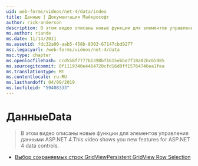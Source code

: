 ```yaml
---
uid: web-forms/videos/net-4/data/index
title: Данные | Документация Майкрософт
author: rick-anderson
description: В этом видео описаны новые функции для элементов управления данными ASP.NET 4.
ms.author: riande
ms.date: 11/14/2011
ms.assetid: fdc32a00-aab5-458b-8303-67147cbd9277
msc.legacyurl: /web-forms/videos/net-4/data
msc.type: chapter
ms.openlocfilehash: ccd558f7777b1398bf1615ebbe7f18a82bc65985
ms.sourcegitcommit: 0f1119340e4464720cfd16d0ff15764746ea1fea
ms.translationtype: MT
ms.contentlocale: ru-RU
ms.lasthandoff: 04/09/2019
ms.locfileid: "59408333"
---
```

# <a name="data"></a><span data-ttu-id="479d0-103">Данные</span><span class="sxs-lookup"><span data-stu-id="479d0-103">Data</span></span>

> <span data-ttu-id="479d0-104">В этом видео описаны новые функции для элементов управления данными ASP.NET 4.</span><span class="sxs-lookup"><span data-stu-id="479d0-104">This video shows you new features for ASP.NET 4 data controls.</span></span>


- [<span data-ttu-id="479d0-105">Выбор сохраняемых строк GridView</span><span class="sxs-lookup"><span data-stu-id="479d0-105">Persistent GridView Row Selection</span></span>](aspnet-4-quick-hit-persistent-gridview-row-selection.md)
